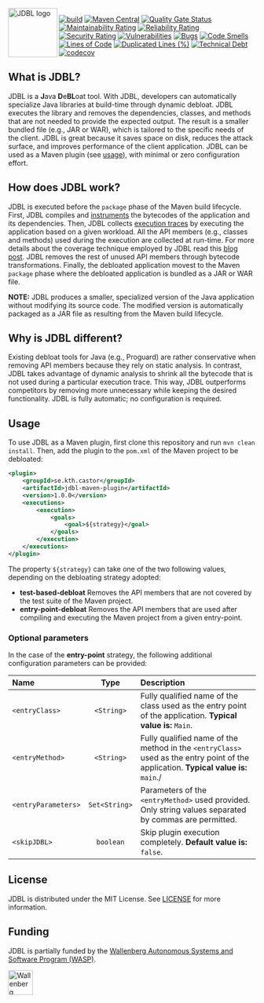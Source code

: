 <img align="left" src="https://github.com/castor-software/jdbl/blob/master/logo.svg" height="100px"  alt="JDBL logo"/>


[![build](https://github.com/castor-software/jdbl/actions/workflows/build.yml/badge.svg)](https://github.com/castor-software/jdbl/actions/workflows/build.yml)
[![Maven Central](https://img.shields.io/maven-central/v/se.kth.castor/jdbl-core.svg)](https://search.maven.org/search?q=g:se.kth.castor%20AND%20a:jdbl*)
[![Quality Gate Status](https://sonarcloud.io/api/project_badges/measure?project=castor-software_jdbl&metric=alert_status)](https://sonarcloud.io/dashboard?id=castor-software_jdbl)
[![Maintainability Rating](https://sonarcloud.io/api/project_badges/measure?project=castor-software_jdbl&metric=sqale_rating)](https://sonarcloud.io/dashboard?id=castor-software_jdbl)
[![Reliability Rating](https://sonarcloud.io/api/project_badges/measure?project=castor-software_jdbl&metric=reliability_rating)](https://sonarcloud.io/dashboard?id=castor-software_jdbl)
[![Security Rating](https://sonarcloud.io/api/project_badges/measure?project=castor-software_jdbl&metric=security_rating)](https://sonarcloud.io/dashboard?id=castor-software_jdbl)
[![Vulnerabilities](https://sonarcloud.io/api/project_badges/measure?project=castor-software_jdbl&metric=vulnerabilities)](https://sonarcloud.io/dashboard?id=castor-software_jdbl)
[![Bugs](https://sonarcloud.io/api/project_badges/measure?project=castor-software_jdbl&metric=bugs)](https://sonarcloud.io/dashboard?id=castor-software_jdbl)
[![Code Smells](https://sonarcloud.io/api/project_badges/measure?project=castor-software_jdbl&metric=code_smells)](https://sonarcloud.io/dashboard?id=castor-software_jdbl)
[![Lines of Code](https://sonarcloud.io/api/project_badges/measure?project=castor-software_jdbl&metric=ncloc)](https://sonarcloud.io/dashboard?id=castor-software_jdbl)
[![Duplicated Lines (%)](https://sonarcloud.io/api/project_badges/measure?project=castor-software_jdbl&metric=duplicated_lines_density)](https://sonarcloud.io/dashboard?id=castor-software_jdbl)
[![Technical Debt](https://sonarcloud.io/api/project_badges/measure?project=castor-software_jdbl&metric=sqale_index)](https://sonarcloud.io/dashboard?id=castor-software_jdbl)
[![codecov](https://codecov.io/gh/castor-software/jdbl/branch/master/graph/badge.svg?token=9tmwm3Pj7y)](https://codecov.io/gh/castor-software/jdbl)


<!--
[![Coverage](https://sonarcloud.io/api/project_badges/measure?project=castor-software_jdbl&metric=coverage)](https://sonarcloud.io/dashboard?id=castor-software_jdbl)
[![hits of code](https://hitsofcode.com/github/castor-software/jdbl)](https://hitsofcode.com/view/github/castor-software/jdbl)
[![License](https://img.shields.io/badge/license-MIT-green.svg)](https://github.com/castor-software/jdbl/blob/master/LICENSE)
-->

## What is JDBL?

JDBL is a **J**ava **D**e**BL**oat tool. With JDBL, developers can automatically specialize Java libraries at build-time through dynamic debloat. JDBL executes the library and removes the dependencies, classes, and methods that are not needed to provide the expected output. The result is a smaller bundled file (e.g., JAR or WAR), which is tailored to the specific needs of the client. JDBL is great because it saves space on disk, reduces the attack surface, and improves performance of the client application. JDBL can be used as a Maven plugin (see [usage](https://github.com/castor-software/jdbl/tree/master#usage)), with minimal or zero configuration effort.

## How does JDBL work?

JDBL is executed before the `package` phase of the Maven build lifecycle. First, JDBL compiles and [instruments](https://en.wikipedia.org/wiki/Instrumentation_(computer_programming)) the bytecodes of the application and its dependencies. Then, JDBL collects [execution traces](https://en.wikipedia.org/wiki/Tracing_(software)) by executing the application based on a given workload. All the API members (e.g., classes and methods) used during the execution are collected at run-time. For more details about the coverage technique employed by JDBL read this [blog post](https://www.cesarsotovalero.net/2020-06-08-diversity-driven-software-debloat/). JDBL removes the rest of unused API members through bytecode transformations. Finally, the debloated application movest to the Maven `package` phase where the debloated application is bundled as a JAR or WAR file. 

**NOTE:** JDBL produces a smaller, specialized version of the Java application without modifying its source code. The modified version is automatically packaged as a JAR file as resulting from the Maven build lifecycle.

<!--
JDBL supports three types of debloating strategies:

- **entry-point-debloat:** removes the class members that used after running the application from a given entry-point.
- **test-based-debloat:** removes the class members that are not covered by the test suite.
- **conservative-debloat:** removes the class members that are not referenced by the application, as determined statically.

The **entry-point-debloat** strategy is the most aggressive approach. In this case, the bytecode is instrumented during the Maven `compile` phase, probes are inserted in the bytecode, and the application is executed in order to collect ). Then, the class members that were not covered are removed from the bytecode, and the transformed application is packaged as a specialized ad debloated JAR file.  

The **test-based-debloat** strategy is similar to the **entry-point**; the difference is that the execution traces are collected based on the execution of the test suite of the project.

The **conservative-debloat** strategy is the less aggressive approach. It relies on static analysis to construct a call graph of class members calls, which contains all the class members referenced by the application. Then, the members that are not referenced (a.k.a [dead code](https://en.wikipedia.org/wiki/Dead_code)) are removed from the bytecode. This approach is similar to shrinking technique performed by [Proguard](https://www.guardsquare.com/en/products/proguard), with the difference JDBL executed the debloat thorough the Maven build phases.    

-->

## Why is JDBL different?

Existing debloat tools for Java (e.g., Proguard) are rather conservative when removing API members because they rely on static analysis. In contrast, JDBL takes advantage of dynamic analysis to shrink all the bytecode that is not used during a particular execution trace. This way, JDBL outperforms competitors by removing more unnecessary while keeping the desired functionality. JDBL is fully automatic; no configuration is required.

## Usage

To use JDBL as a Maven plugin, first clone this repository and run `mvn clean install`. Then, add the plugin to the `pom.xml` of the Maven project to be debloated:

```xml
<plugin>
    <groupId>se.kth.castor</groupId>
    <artifactId>jdbl-maven-plugin</artifactId>
    <version>1.0.0</version>
    <executions>
        <execution>
            <goals>
                <goal>${strategy}</goal>
            </goals>
        </execution>
    </executions>
</plugin>
```

The property `${strategy}` can take one of the two following values, depending on the debloating strategy adopted:

- **test-based-debloat** Removes the API members that are not covered by the test suite of the Maven project.
- **entry-point-debloat** Removes the API members that are used after compiling and executing the Maven project from a given entry-point.

### Optional parameters

In the case of the **entry-point** strategy, the following additional configuration parameters can be provided:

| Name   |  Type |   Description      | 
|:----------|:-------------:| :-------------| 
| `<entryClass>` | `<String>` | Fully qualified name of the class used as the entry point of the application. **Typical value is:** `Main`.
| `<entryMethod>` | `<String>` | Fully qualified name of the method in the `<entryClass>` used as the entry point of the application. **Typical value is:** `main`./|
| `<entryParameters>` | `Set<String>` | Parameters of the `<entryMethod>` used provided. Only string values separated by commas are permitted.
| `<skipJDBL>` | `boolean` | Skip plugin execution completely. **Default value is:** `false`.|

## License

JDBL is distributed under the MIT License. See [LICENSE](https://github.com/castor-software/jdbl/blob/master/LICENSE) for more information.

## Funding

JDBL is partially funded by the [Wallenberg Autonomous Systems and Software Program (WASP)](https://wasp-sweden.org).

<img src="https://github.com/castor-software/jdbl/blob/master/wasp.svg" height="50px" alt="Wallenberg Autonomous Systems and Software Program (WASP)"/>
